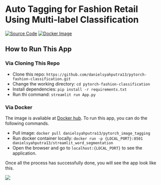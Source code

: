 # Auto Tagging for Fashion Retail Using Multi-label Classification

[![Source Code](https://img.shields.io/badge/Google%20Drive-4285F4?style=for-the-badge&logo=googledrive&logoColor=white)](https://drive.google.com/drive/folders/133hKQ2tNsBmBy3luvEB3IwzVMV66B0kx?usp=sharing)
[![Docker Image](https://img.shields.io/badge/docker-%230db7ed.svg?style=for-the-badge&logo=docker&logoColor=white)](https://hub.docker.com/repository/docker/danielsyahputra13/pytorch_image_tagging)

## How to Run This App

### Via Cloning This Repo

- Clone this repo: `https://github.com/danielsyahputra13/pytorch-fashion-classification.git`
- Change the working directory: `cd pytorch-fashion-classification`
- Install dependencies: `pip install -r requirements.txt`
- Run thi command: `streamlit run App.py`

### Via Docker

The image is avaliable at [Docker hub](https://hub.docker.com/repository/docker/danielsyahputra13/pytorch_image_tagging). To run this app, you can do the following commands.

- Pull image: `docker pull danielsyahputra13/pytorch_image_tagging`
- Run docker container locally: `docker run -p {LOCAL_PORT}:8501 danielsyahputra13/streamlit_word_segmentation`
- Open the browser and go to `localhost:{LOCAL_PORT}` to see the application.

Once all the process has successfully done, you will see the app look like this.

<img src="https://i.ibb.co/C7R9Syc/Screen-Shot-2022-08-29-at-09-25-59.png">
